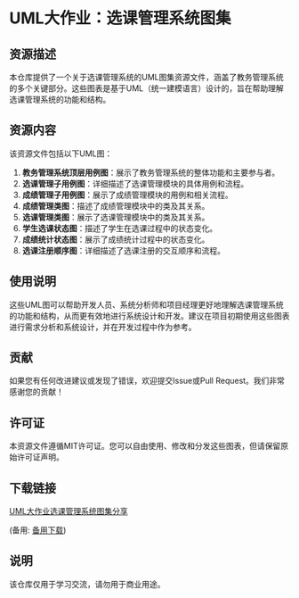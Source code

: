 # UML大作业：选课管理系统图集

## 资源描述

本仓库提供了一个关于选课管理系统的UML图集资源文件，涵盖了教务管理系统的多个关键部分。这些图表是基于UML（统一建模语言）设计的，旨在帮助理解选课管理系统的功能和结构。

## 资源内容

该资源文件包括以下UML图：

1. **教务管理系统顶层用例图**：展示了教务管理系统的整体功能和主要参与者。
2. **选课管理子用例图**：详细描述了选课管理模块的具体用例和流程。
3. **成绩管理子用例图**：展示了成绩管理模块的用例和相关流程。
4. **成绩管理类图**：描述了成绩管理模块中的类及其关系。
5. **选课管理类图**：展示了选课管理模块中的类及其关系。
6. **学生选课状态图**：描述了学生在选课过程中的状态变化。
7. **成绩统计状态图**：展示了成绩统计过程中的状态变化。
8. **选课注册顺序图**：详细描述了选课注册的交互顺序和流程。

## 使用说明

这些UML图可以帮助开发人员、系统分析师和项目经理更好地理解选课管理系统的功能和结构，从而更有效地进行系统设计和开发。建议在项目初期使用这些图表进行需求分析和系统设计，并在开发过程中作为参考。

## 贡献

如果您有任何改进建议或发现了错误，欢迎提交Issue或Pull Request。我们非常感谢您的贡献！

## 许可证

本资源文件遵循MIT许可证。您可以自由使用、修改和分发这些图表，但请保留原始许可证声明。

## 下载链接
[UML大作业选课管理系统图集分享](https://pan.quark.cn/s/7c631d1e70f0) 

(备用: [备用下载](https://pan.baidu.com/s/1wMMUTWrwQHeJps4Aqzzbjw?pwd=1234))

## 说明

该仓库仅用于学习交流，请勿用于商业用途。
